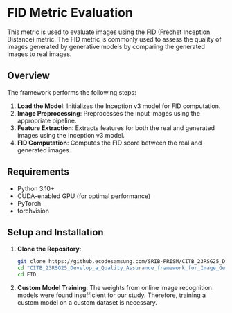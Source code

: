 # FID Metric Evaluation

This metric is used to evaluate images using the FID (Fréchet Inception Distance) metric. The FID metric is commonly used to assess the quality of images generated by generative models by comparing the generated images to real images.

## Overview

The framework performs the following steps:
1. **Load the Model**: Initializes the Inception v3 model for FID computation.
2. **Image Preprocessing**: Preprocesses the input images using the appropriate pipeline.
3. **Feature Extraction**: Extracts features for both the real and generated images using the Inception v3 model.
4. **FID Computation**: Computes the FID score between the real and generated images.

## Requirements

- Python 3.10+
- CUDA-enabled GPU (for optimal performance)
- PyTorch
- torchvision

## Setup and Installation

1. **Clone the Repository**:
    ```bash
    git clone https://github.ecodesamsung.com/SRIB-PRISM/CITB_23RSG25_Develop_a_Quality_Assurance_framework_for_Image_Generation_Models
    cd "CITB_23RSG25_Develop_a_Quality_Assurance_framework_for_Image_Generation_Models"
    cd FID
    ```

2. **Custom Model Training**:
    The weights from online image recognition models were found insufficient for our study. Therefore, training a custom model on a custom dataset is necessary.
